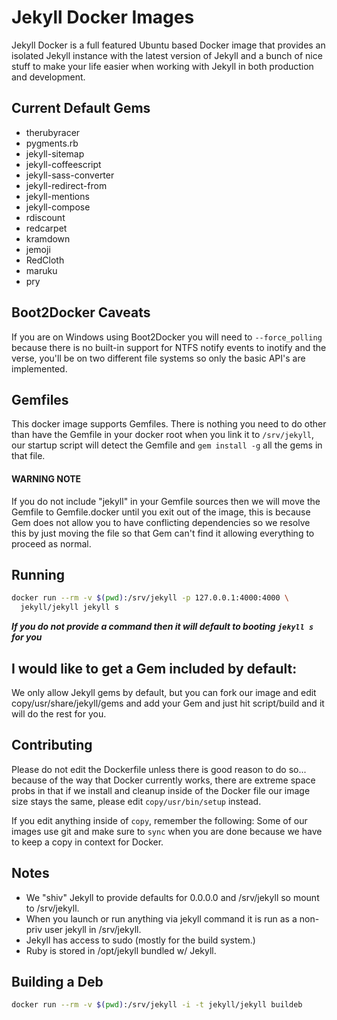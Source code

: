 # Jekyll Docker Images

Jekyll Docker is a full featured Ubuntu based Docker image that provides an
isolated Jekyll instance with the latest version of Jekyll and a bunch of nice
stuff to make your life easier when working with Jekyll in both production
and development.

## Current Default Gems

* therubyracer
* pygments.rb
* jekyll-sitemap
* jekyll-coffeescript
* jekyll-sass-converter
* jekyll-redirect-from
* jekyll-mentions
* jekyll-compose
* rdiscount
* redcarpet
* kramdown
* jemoji
* RedCloth
* maruku
* pry

## Boot2Docker Caveats

If you are on Windows using Boot2Docker you will need to `--force_polling`
because there is no built-in support for NTFS notify events to inotify and the
verse, you'll be on two different file systems so only the basic API's
are implemented.

## Gemfiles

This docker image supports Gemfiles.  There is nothing you need to do other
than have the Gemfile in your docker root when you link it to `/srv/jekyll`,
our startup script will detect the Gemfile and `gem install -g` all the gems in
that file.

#### WARNING NOTE

If you do not include "jekyll" in your Gemfile sources then we will move the
Gemfile to Gemfile.docker until you exit out of the image, this is because Gem
does not allow you to have conflicting dependencies so we resolve this by
just moving the file so that Gem can't find it allowing everything to proceed
as normal.

## Running

```sh
docker run --rm -v $(pwd):/srv/jekyll -p 127.0.0.1:4000:4000 \
  jekyll/jekyll jekyll s
```

***If you do not provide a command then it will default to booting `jekyll s` for you***

## I would like to get a Gem included by default:

We only allow Jekyll gems by default, but you can fork our image and edit
copy/usr/share/jekyll/gems and add your Gem and just hit script/build and it will do
the rest for you.

## Contributing

Please do not edit the Dockerfile unless there is good reason to do so...
because of the way that Docker currently works, there are extreme space probs
in that if we install and cleanup inside of the Docker file our image
size stays the same, please edit `copy/usr/bin/setup` instead.

If you edit anything inside of `copy`, remember the following: Some of our
images use git and make sure to `sync` when you are done because we have to
keep a copy in context for Docker.

## Notes
  * We "shiv" Jekyll to provide defaults for 0.0.0.0 and /srv/jekyll so mount to /srv/jekyll.
  * When you launch or run anything via jekyll command it is run as a non-priv user jekyll in /srv/jekyll.
  * Jekyll has access to sudo (mostly for the build system.)
  * Ruby is stored in /opt/jekyll bundled w/ Jekyll.

## Building a Deb

```sh
docker run --rm -v $(pwd):/srv/jekyll -i -t jekyll/jekyll buildeb
```
